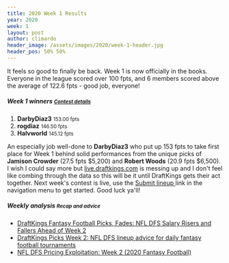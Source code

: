 ```yaml
---
title: 2020 Week 1 Results
year: 2020
week: 1
layout: post
author: climardo
header_image: /assets/images/2020/week-1-header.jpg
header_pos: 50% 50%
---
```

It feels so good to finally be back. Week 1 is now officially in the books. Everyone in the league scored over 100 fpts, and 6 members scored above the average of 122.6 fpts - good job, everyone! 

##### Week 1 winners <small class="text-muted">[Contest details](https://www.draftkings.com/draft/contest/92641854)</small>
1. **DarbyDiaz3** <small class="text-muted">153.00 fpts</small>
2. **rogdiaz** <small class="text-muted">146.50 fpts</small>
3. **Halvworld** <small class="text-muted">145.12 fpts</small>

An especially job well-done to **DarbyDiaz3** who put up 153 fpts to take first place for Week 1 behind solid performances from the unique picks of **Jamison Crowder** (27.5 fpts $5,200) and **Robert Woods** (20.9 fpts $6,500). I wish I could say more but [live.draftkings.com](https://live.draftkings.com) is messing up and I don't feel like combing through the data so this will be it until DraftKings gets their act together. Next week's contest is live, use the [Submit lineup <i class="fas fa-football-ball"></i>](https://www.draftkings.com/draft/contest/92071738) link in the navigation menu to get started. Good luck ya'll!

##### Weekly analysis <small class="text-muted">Recap and advice</small>
- [DraftKings Fantasy Football Picks, Fades: NFL DFS Salary Risers and Fallers Ahead of Week 2](https://dknation.draftkings.com/playbook/2020/9/14/21437120/draftkings-fantasy-football-salary-nfl-week-2-marquise-brown-ravens-deandre-hopkins-picks-fades)
- [DraftKings Picks Week 2: NFL DFS lineup advice for daily fantasy football tournaments](https://www.sportingnews.com/us/fantasy/list/draftkings-picks-week-2-nfl-dfs-lineup-advice-daily-fantasy-football-tournaments/pl1098qbaehg1fg1owz9l0g3h/2)
- [NFL DFS Pricing Exploitation: Week 2 (2020 Fantasy Football)](https://www.fantasypros.com/2020/09/nfl-dfs-pricing-exploitation-week-2-2020-fantasy-football/)
